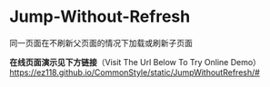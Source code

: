 # Jump-Without-Refresh
同一页面在不刷新父页面的情况下加载或刷新子页面

**在线页面演示见下方链接**（Visit The Url Below To Try Online Demo）   
https://ez118.github.io/CommonStyle/static/JumpWithoutRefresh/#
